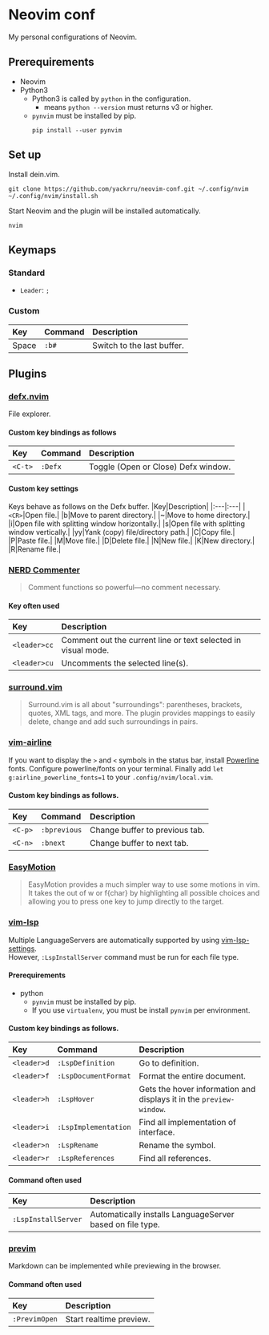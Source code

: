 # Neovim conf
My personal configurations of Neovim.

## Prerequirements
- Neovim
- Python3
  - Python3 is called by `python` in the configuration.
    - means `python --version` must returns v3 or higher.
  - `pynvim` must be installed by pip.
     ```
     pip install --user pynvim
     ```

## Set up
Install dein.vim.
```
git clone https://github.com/yackrru/neovim-conf.git ~/.config/nvim
~/.config/nvim/install.sh
```
Start Neovim and the plugin will be installed automatically.
```
nvim
```

## Keymaps
### Standard
- `Leader`: `;`
### Custom
|Key|Command|Description|
|:---|:---|:---|
|Space|`:b#`|Switch to the last buffer.|

## Plugins

### [defx.nvim](https://github.com/Shougo/defx.nvim)
File explorer.
#### Custom key bindings as follows
|Key|Command|Description|
|:---|:---|:---|
|`<C-t>`|`:Defx`|Toggle (Open or Close) Defx window.|
#### Custom key settings
Keys behave as follows on the Defx buffer.
|Key|Description|
|:---|:---|
|`<CR>`|Open file.|
|b|Move to parent directory.|
|~|Move to home directory.|
|i|Open file with splitting window horizontally.|
|s|Open file with splitting window vertically.|
|yy|Yank (copy) file/directory path.|
|C|Copy file.|
|P|Paste file.|
|M|Move file.|
|D|Delete file.|
|N|New file.|
|K|New directory.|
|R|Rename file.|

### [NERD Commenter](https://github.com/preservim/nerdcommenter)
>Comment functions so powerful—no comment necessary.
#### Key often used
|Key|Description|
|:---|:---|
|`<leader>cc`|Comment out the current line or text selected in visual mode.|
|`<leader>cu`|Uncomments the selected line(s).|

### [surround.vim](https://github.com/tpope/vim-surround)
>Surround.vim is all about "surroundings": parentheses, brackets, quotes, XML tags, and more.
The plugin provides mappings to easily delete, change and add such surroundings in pairs.

### [vim-airline](https://github.com/vim-airline/vim-airline)
If you want to display the `>` and `<` symbols in the status bar, install [Powerline](https://github.com/powerline/fonts#quick-installation) fonts.
Configure powerline/fonts on your terminal.
Finally add `let g:airline_powerline_fonts=1` to your `.config/nvim/local.vim`.
#### Custom key bindings as follows.
|Key|Command|Description|
|:---|:---|:---|
|`<C-p>`|`:bprevious`|Change buffer to previous tab.|
|`<C-n>`|`:bnext`|Change buffer to next tab.|

### [EasyMotion](https://github.com/easymotion/vim-easymotion)
>EasyMotion provides a much simpler way to use some motions in vim. It takes the <number> out of <number>w or <number>f{char} by highlighting all possible choices and allowing you to press one key to jump directly to the target.

### [vim-lsp](https://github.com/prabirshrestha/vim-lsp)
Multiple LanguageServers are automatically supported by using [vim-lsp-settings](https://github.com/mattn/vim-lsp-settings).  
However, `:LspInstallServer` command must be run for each file type.
#### Prerequirements
- python
  - `pynvim` must be installed by pip.
  - If you use `virtualenv`, you must be install `pynvim` per environment.
#### Custom key bindings as follows.
|Key|Command|Description|
|:---|:---|:---|
|`<leader>d`|`:LspDefinition`|Go to definition.|
|`<leader>f`|`:LspDocumentFormat`|Format the entire document.|
|`<leader>h`|`:LspHover`|Gets the hover information and displays it in the `preview-window`.|
|`<leader>i`|`:LspImplementation`|Find all implementation of interface.|
|`<leader>n`|`:LspRename`|Rename the symbol.|
|`<leader>r`|`:LspReferences`|Find all references.|
#### Command often used
|Key|Description|
|:---|:---|
|`:LspInstallServer`|Automatically installs LanguageServer based on file type.|

### [previm](https://github.com/previm/previm)
Markdown can be implemented while previewing in the browser.
#### Command often used
|Key|Description|
|:---|:---|
|`:PrevimOpen`|Start realtime preview.|
